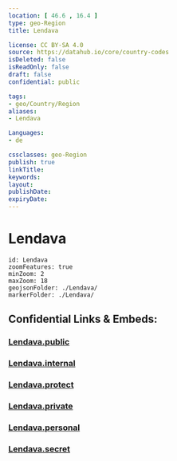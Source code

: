 ```yaml
---
location: [ 46.6 , 16.4 ] 
type: geo-Region
title: Lendava

license: CC BY-SA 4.0
source: https://datahub.io/core/country-codes
isDeleted: false
isReadOnly: false
draft: false
confidential: public

tags:
- geo/Country/Region
aliases:
- Lendava

Languages:
- de

cssclasses: geo-Region
publish: true
linkTitle: 
keywords: 
layout: 
publishDate: 
expiryDate: 
---
```


# Lendava

```leaflet
id: Lendava
zoomFeatures: true 
minZoom: 2 
maxZoom: 18
geojsonFolder: ./Lendava/
markerFolder: ./Lendava/
```


## Confidential Links & Embeds: 

### [Lendava.public](/_public/\Earth\Continent\Europe\Europe~Central\Slovenia\Regions~Slovenia\Pomurska\counties~PomurskaLendava.public.md) 

### [Lendava.internal](/_internal/\Earth\Continent\Europe\Europe~Central\Slovenia\Regions~Slovenia\Pomurska\counties~PomurskaLendava.internal.md) 

### [Lendava.protect](/_protect/\Earth\Continent\Europe\Europe~Central\Slovenia\Regions~Slovenia\Pomurska\counties~PomurskaLendava.protect.md) 

### [Lendava.private](/_private/\Earth\Continent\Europe\Europe~Central\Slovenia\Regions~Slovenia\Pomurska\counties~PomurskaLendava.private.md) 

### [Lendava.personal](/_personal/\Earth\Continent\Europe\Europe~Central\Slovenia\Regions~Slovenia\Pomurska\counties~PomurskaLendava.personal.md) 

### [Lendava.secret](/_secret/\Earth\Continent\Europe\Europe~Central\Slovenia\Regions~Slovenia\Pomurska\counties~PomurskaLendava.secret.md)

